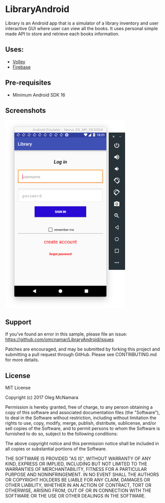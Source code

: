 # LibraryAndroid

Library is an Android app that is a simulator of a library inventory and user interactive GUI where user can view all the books. It uses personal simple made API to store and retrieve each books information.

Uses: 
--------------
- [Volley](https://github.com/google/volley)
- [Firebase](https://github.com/firebase/firebase-android-sdk)

Pre-requisites
--------------

- Minimum Android SDK 16

Screenshots
-------------

<img src="https://github.com/hasansidd/LibraryAndroid/blob/master/Screen%20Shot%202018-10-11%20at%2010.22.10%20AM.png?raw=true" height="600"> 

Support
-------

If you've found an error in this sample, please file an issue:
https://github.com/omcnamar/LibraryAndroid/issues

Patches are encouraged, and may be submitted by forking this project and
submitting a pull request through GitHub. Please see CONTRIBUTING.md for more details.

License
-------

MIT License

Copyright (c) 2017 Oleg McNamara

Permission is hereby granted, free of charge, to any person obtaining a copy
of this software and associated documentation files (the "Software"), to deal
in the Software without restriction, including without limitation the rights
to use, copy, modify, merge, publish, distribute, sublicense, and/or sell
copies of the Software, and to permit persons to whom the Software is
furnished to do so, subject to the following conditions:

The above copyright notice and this permission notice shall be included in all
copies or substantial portions of the Software.

THE SOFTWARE IS PROVIDED "AS IS", WITHOUT WARRANTY OF ANY KIND, EXPRESS OR
IMPLIED, INCLUDING BUT NOT LIMITED TO THE WARRANTIES OF MERCHANTABILITY,
FITNESS FOR A PARTICULAR PURPOSE AND NONINFRINGEMENT. IN NO EVENT SHALL THE
AUTHORS OR COPYRIGHT HOLDERS BE LIABLE FOR ANY CLAIM, DAMAGES OR OTHER
LIABILITY, WHETHER IN AN ACTION OF CONTRACT, TORT OR OTHERWISE, ARISING FROM,
OUT OF OR IN CONNECTION WITH THE SOFTWARE OR THE USE OR OTHER DEALINGS IN THE
SOFTWARE.
